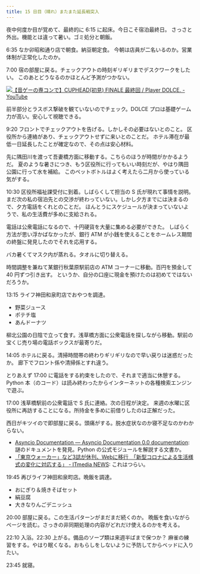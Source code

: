 ```yaml
---
title: 15 日目（晴れ）またまた延長戦突入
---
```


夜中何度か目が覚めて、最終的に 6:15 に起床。今日こそ宿泊最終日。
さっさと外出。機能とは違って暑い。ゴミ処分と朝飯。

6:35 なか卯昭和通り店で朝食。納豆朝定食。
今朝は店員が二名いるのか。営業体制が正常化したのか。

7:00 宿の部屋に戻る。チェックアウトの時刻ギリギリまでデスクワークをしたい。
このあとどうなるのかほとんど予測がつかない。

[![【音ゲーの専コンで】CUPHEAD(初見) FINALE 最終回 / Player DOLCE. - YouTube](http://img.youtube.com/vi/KlbVsyud3xs/0.jpg)](https://www.youtube.com/watch?v=KlbVsyud3xs)

前半部分とラスボス撃破を観ていないのでチェック。DOLCE プロは基礎ゲーム力が高い。安心して視聴できる。

9:20 フロントでチェックアウトを告げる。しかしその必要はないとのこと。
区役所から連絡があり、チェックアウトせずに来いとのことだ。
ホテル滞在が最低一日延長したことが確定なので、その点は安心材料。

先に隅田川を渡って吾妻橋方面に移動する。こちらのほうが時間がかかるようだ。
夏のような暑さにつき、もう区役所に行ってもいい時刻だが、やはり隅田公園に行って水を補給。
このペットボトルはよく考えたら二月から使っている気がする。

10:30 区役所福祉課受付に到着。しばらくして担当の S 氏が現れて事情を説明。
まだ次の私の宿泊先との交渉が終わっていない。しかし夕方までには決まるので、夕方電話をくれとのことだ。
ほんとうにスケジュールが決まっていないようで、私の生活費が多めに支給される。

電話は公衆電話になるので、十円硬貨を大量に集める必要ができた。
しばらく方法が思い浮かばなかったが、銀行 ATM が小銭を使えることをホームレス期間の終盤に発見したのでそれを応用する。

バカ暑くてマスク内が蒸れる。タオルに切り替える。

時間調整を兼ねて某銀行秋葉原駅前店の ATM コーナーに移動。百円を預金して 40 円ずつ引き出す。
というか、自分の口座に現金を預けたのは初めてではないだろうか。

13:15 ライフ神田和泉町店でおやつを調達。

* 野菜ジュース
* ポテチ塩
* あんドーナツ

柳北公園の日陰で立って食す。浅草橋方面に公衆電話を探しながら移動。駅前の宝くじ売り場の電話ボックスが最寄りだ。

14:05 ホテルに戻る。清掃時間帯の終わりギリギリなので早い戻りは迷惑だったか。
廊下でフロント係や清掃係とすれ違う。

とりあえず 17:00 に電話をする約束をしたので、それまで適当に休憩する。
Python 本（のコード）は読み終わったからインターネットの各種検索エンジンで遊ぶ。

17:00 浅草橋駅前の公衆電話で S 氏に連絡。次の日程が決定。
来週の水曜に区役所に再訪することになる。所持金を多めに前借りしたのは正解だった。

西日がキツイので即部屋に戻る。頭痛がする。脱水症状なのか寝不足なのかわからない。

* [Asyncio Documentation — Asyncio Documentation 0.0 documentation](https://asyncio.readthedocs.io/en/latest/index.html):
  謎のドキュメントを発見。Python の公式モジュールを解説する文書か。
* [「東京ウォーカー」など3誌が休刊、Webに移行　「新型コロナによる生活様式の変化に対応する」 - ITmedia NEWS](https://www.itmedia.co.jp/news/articles/2005/11/news103.html):
  これはつらい。

19:45 再びライフ神田和泉町店。晩飯を調達。

* おにぎり＆焼きそばセット
* 絹豆腐
* 大きなりんごデニッシュ

20:00 部屋に戻る。この生活パターンがまだまだ続くのか。
晩飯を食いながらページを読む。さっきの非同期処理の内容がどれだけ使えるのかを考える。

22:10 入浴。22:30 上がる。備品のソープ類は来週半ばまで保つか？
麻雀の練習をする。やはり眠くなる。おもらしをしないように予防してからベッドに入りたい。

23:45 就寝。
